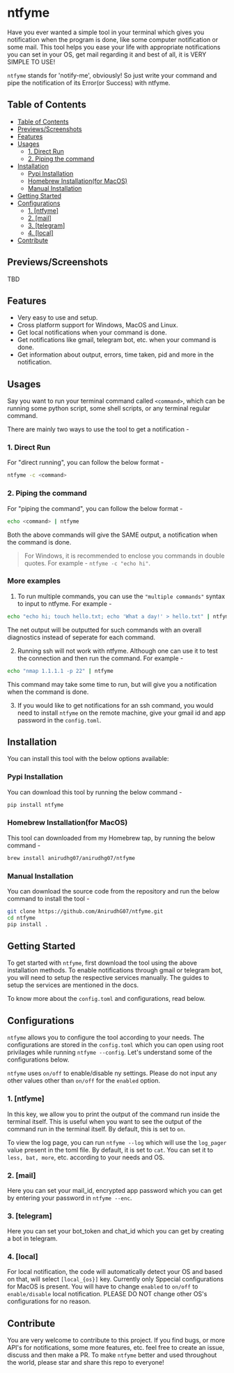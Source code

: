 # ntfyme

Have you ever wanted a simple tool in your terminal which gives you notification when the program is done, like some computer notification or some mail.
This tool helps you ease your life with appropriate notifications you can set in your OS, get mail regarding it and best of all, it is VERY SIMPLE TO USE!
<br>

`ntfyme` stands for 'notify-me', obviously! So just write your command and pipe the notification of its Error(or Success) with ntfyme.

## Table of Contents

- [Table of Contents](#table-of-contents)
- [Previews/Screenshots](#previewsscreenshots)
- [Features](#features)
- [Usages](#usages)
  - [1. Direct Run](#1-direct-run)
  - [2. Piping the command](#2-piping-the-command)
- [Installation](#installation)
  - [Pypi Installation](#pypi-installation)
  - [Homebrew Installation(for MacOS)](#homebrew-installationfor-macos)
  - [Manual Installation](#manual-installation)
- [Getting Started](#getting-started)
- [Configurations](#configurations)
  - [1. [ntfyme]](#1-ntfyme)
  - [2. [mail]](#2-mail)
  - [3. [telegram]](#3-telegram)
  - [4. [local]](#4-local)
- [Contribute](#contribute)

## Previews/Screenshots

TBD

## Features

- Very easy to use and setup.
- Cross platform support for Windows, MacOS and Linux.
- Get local notifications when your command is done.
- Get notifications like gmail, telegram bot, etc. when your command is done.
- Get information about output, errors, time taken, pid and more in the notification.

## Usages

Say you want to run your terminal command called `<command>`, which can be running some python script, some shell scripts, or any terminal regular command.

There are mainly two ways to use the tool to get a notification -

### 1. Direct Run

For "direct running", you can follow the below format -

```bash
ntfyme -c <command>
```

### 2. Piping the command

For "piping the command", you can follow the below format -

```bash
echo <command> | ntfyme
```

Both the above commands will give the SAME output, a notification when the command is done.

> For Windows, it is recommended to enclose you commands in double quotes. For example - `ntfyme -c "echo hi"`.

### More examples

1. To run multiple commands, you can use the `"multiple commands"` syntax to input to ntfyme. For example -

```bash
echo "echo hi; touch hello.txt; echo 'What a day!' > hello.txt" | ntfyme
```

The net output will be outputted for such commands with an overall diagnostics instead of seperate for each command.

2. Running ssh will not work with ntfyme. Although one can use it to test the connection and then run the command. For example -

```bash
echo "nmap 1.1.1.1 -p 22" | ntfyme
```

This command may take some time to run, but will give you a notification when the command is done.

3. If you would like to get notifications for an ssh command, you would need to install `ntfyme` on the remote machine, give your gmail id and app password in the `config.toml`.

## Installation

You can install this tool with the below options available:

### Pypi Installation

You can download this tool by running the below command -

```bash
pip install ntfyme
```

### Homebrew Installation(for MacOS)

This tool can downloaded from my Homebrew tap, by running the below command -

```bash
brew install anirudhg07/anirudhg07/ntfyme
```

### Manual Installation

You can download the source code from the repository and run the below command to install the tool -

```bash
git clone https://github.com/AnirudhG07/ntfyme.git
cd ntfyme
pip install .
```

## Getting Started

To get started with `ntfyme`, first download the tool using the above installation methods. To enable notifications through gmail or telegram bot, you will need to setup the respective services manually. The guides to setup the services are mentioned in the docs.

To know more about the `config.toml` and configurations, read below.

## Configurations

`ntfyme` allows you to configure the tool according to your needs. The configurations are stored in the `config.toml` which you can open using root privilages while running `ntfyme --config`. Let's understand some of the configurations below.

`ntfyme` uses `on/off` to enable/disable ny settings. Please do not input any other values other than `on/off` for the `enabled` option.

### 1. \[ntfyme\]

In this key, we allow you to print the output of the command run inside the terminal itself. This is useful when you want to see the output of the command run in the terminal itself. By default, this is set to `on`.

To view the log page, you can run `ntfyme --log` which will use the `log_pager` value present in the toml file. By default, it is set to `cat`. You can set it to `less, bat, more`, etc. according to your needs and OS.

### 2. \[mail\]

Here you can set your mail_id, encrypted app password which you can get by entering your password in `ntfyme --enc`.

### 3. \[telegram\]

Here you can set your bot_token and chat_id which you can get by creating a bot in telegram.

### 4. \[local\]

For local notification, the code will automatically detect your OS and based on that, will select `[local_{os}]` key. Currently only Sppecial configurations for MacOS is present. You will have to change `enabled` to `on/off` to `enable/disable` local notification.
PLEASE DO NOT change other OS's configurations for no reason.

## Contribute

You are very welcome to contribute to this project. If you find bugs, or more API's for notifications, some more features, etc. feel free to create an issue, discuss and then make a PR. To make `ntfyme` better and used throughout the world, please star and share this repo to everyone!
